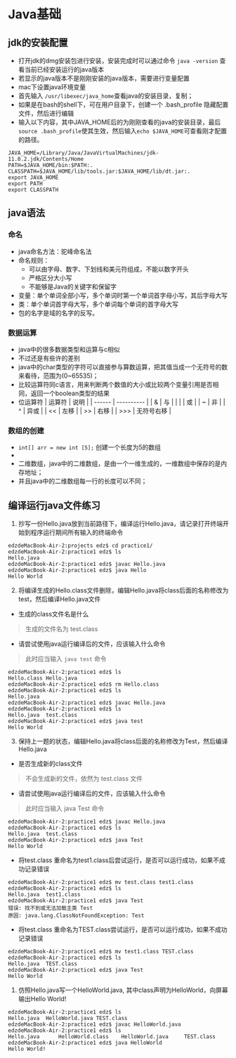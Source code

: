 # Java基础
## jdk的安装配置
-  打开jdk的dmg安装包进行安装，安装完成时可以通过命令  `java -version` 查看当前已经安装运行的java版本
-  若显示的java版本不是刚刚安装的java版本，需要进行变量配置
- mac下设置java环境变量
- 首先输入 `/usr/libexec/java_home`查看java的安装目录，复制；
- 如果是在bash的shell下，可在用户目录下，创建一个 .bash_profile 隐藏配置文件，然后进行编辑
- 输入以下内容，其中JAVA_HOME后的为刚刚查看的java的安装目录，最后`source .bash_profile`使其生效，然后输入`echo $JAVA_HOME`可查看刚才配置的路径。
```
JAVA_HOME=/Library/Java/JavaVirtualMachines/jdk-11.0.2.jdk/Contents/Home
PATH=$JAVA_HOME/bin:$PATH:.
CLASSPATH=$JAVA_HOME/lib/tools.jar:$JAVA_HOME/lib/dt.jar:.
export JAVA_HOME
export PATH
export CLASSPATH
```
## java语法
### 命名
- java命名方法：驼峰命名法
- 命名规则：
    - 可以由字母、数字、下划线和美元符组成，不能以数字开头
    - 严格区分大小写
    - 不能够是Java的关键字和保留字
- 变量：单个单词全部小写，多个单词时第一个单词首字母小写，其后字母大写
- 类：单个单词首字母大写，多个单词每个单词的首字母大写
- 包的名字是域的名字的反写。

### 数据运算
- java中的很多数据类型和运算与c相似
- 不过还是有些许的差别
- java中的char类型的字符可以直接参与算数运算，把其值当成一个无符号的数来看待，范围为(0~65535)；
- 比较运算符同c语言，用来判断两个数值的大小或比较两个变量引用是否相同，返回一个boolean类型的结果
- 位运算符
| 运算符 | 说明       | 
| ------ | ---------- |
| &      | 与         |
| \|     | 或         |
| ~      | 非         |
| ^      | 异或       |
| <<     | 左移       |
| >>     | 右移       |
| >>>    | 无符号右移 |




### 数组的创建
- `int[] arr = new int [5];` 创建一个长度为5的数组
- 
- 二维数组，java中的二维数组，是由一个一维生成的，一维数组中保存的是内存地址；
- 并且java中的二维数组每一行的长度可以不同；





## 编译运行java文件练习
1. 抄写一份Hello.java放到当前路径下，编译运行Hello.java，请记录打开终端开始到程序运行期间所有输入的终端命令
```
edzdeMacBook-Air-2:projects edz$ cd practice1/
edzdeMacBook-Air-2:practice1 edz$ ls
Hello.java
edzdeMacBook-Air-2:practice1 edz$ javac Hello.java 
edzdeMacBook-Air-2:practice1 edz$ java Hello
Hello World
```
2. 将编译生成的Hello.class文件删除，编辑Hello.java将class后面的名称修改为test，然后编译Hello.java文件
- 生成的class文件名是什么
> 生成的文件名为 test.class
- 请尝试使用java运行编译后的文件，应该输入什么命令
> 此时应当输入 `java test` 命令
```
edzdeMacBook-Air-2:practice1 edz$ ls
Hello.class	Hello.java
edzdeMacBook-Air-2:practice1 edz$ rm Hello.class 
edzdeMacBook-Air-2:practice1 edz$ ls
Hello.java
edzdeMacBook-Air-2:practice1 edz$ javac Hello.java 
edzdeMacBook-Air-2:practice1 edz$ ls
Hello.java	test.class
edzdeMacBook-Air-2:practice1 edz$ java test
Hello World
```
3. 保持上一题的状态，编辑Hello.java将class后面的名称修改为Test，然后编译Hello.java
- 是否生成新的class文件
> 不会生成新的文件，依然为 test.class 文件
- 请尝试使用java运行编译后的文件，应该输入什么命令
> 此时应当输入 java Test 命令
```
edzdeMacBook-Air-2:practice1 edz$ javac Hello.java 
edzdeMacBook-Air-2:practice1 edz$ ls
Hello.java	test.class
edzdeMacBook-Air-2:practice1 edz$ java Test
Hello World
```
- 将test.class 重命名为test1.class后尝试运行，是否可以运行成功，如果不成功记录错误
> 
```
edzdeMacBook-Air-2:practice1 edz$ mv test.class test1.class
edzdeMacBook-Air-2:practice1 edz$ ls
Hello.java	test1.class
edzdeMacBook-Air-2:practice1 edz$ java Test
错误: 找不到或无法加载主类 Test
原因: java.lang.ClassNotFoundException: Test
```
- 将test.class 重命名为TEST.class尝试运行，是否可以运行成功，如果不成功记录错误
```
edzdeMacBook-Air-2:practice1 edz$ mv test1.class TEST.class
edzdeMacBook-Air-2:practice1 edz$ ls
Hello.java	TEST.class
edzdeMacBook-Air-2:practice1 edz$ java Test
Hello World
```

1. 仿照Hello.java写一个HelloWorld.java, 其中class声明为HelloWorld，向屏幕输出Hello World!
```
edzdeMacBook-Air-2:practice1 edz$ ls
Hello.java	HelloWorld.java	TEST.class
edzdeMacBook-Air-2:practice1 edz$ javac HelloWorld.java 
edzdeMacBook-Air-2:practice1 edz$ ls
Hello.java		HelloWorld.class	HelloWorld.java		TEST.class
edzdeMacBook-Air-2:practice1 edz$ java HelloWorld
Hello World!
```


